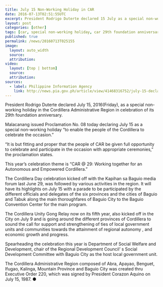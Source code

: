 ```yaml
---
title: July 15 Non-Working Holiday in CAR
date: 2016-07-13T02:51:55UTC
excerpt: President Rodrigo Duterte declared 15 July as a special non-working holiday in the Cordillera Administrative Region in celebration of its 29th foundation anniversary with the issuance of Proclamation No 08.
layout: post
categories: [other]
tags: [car, special non-working holiday, car 29th foundation anniversary]
published: true
permalink: /news/20160713T025155
image:
  layout: auto_width
  source: 
  attribution: 
video:
  layout: [top | bottom]
  source: 
  attribution: 
sources:
  - label: Philippine Information Agency
    link: http://news.pia.gov.ph/article/view/41468316752/july-15-declared-a-holiday-in-cordillera-region
---
```


President Rodrigo Duterte declared July 15, 2016(Friday), as a special non-working holiday in the Cordillera Administrative Region in celebration of its 29th foundation anniversary.

Malacanang issued Proclamation No. 08 today declaring July 15 as a special non-working holiday “to enable the people of the Cordillera to celebrate the occasion.”

“It is but fitting and proper that the people of CAR be given full opportunity to celebrate and participate in the occasion with appropriate ceremonies,” the proclamation states.

This year’s celebration theme is “CAR @ 29: Working together for an Autonomous and Empowered Cordillera.”

The Cordillera Day celebration kicked off with the Kapihan sa Baguio media forum last June 29, was followed by various activities in the region.  It will have its highlights on July 15 with a parade to be participated by the different officials and delegates of the six provinces and the cities of Baguio and Tabuk along the main thoroughfares of Baguio City to the Baguio Convention Center for the main program.

The Cordillera Unity Gong Relay now on its fifth year, also kicked off in the City on July 9 and  is  going  around  the  different provinces of Cordillera to sound the call for support and strengthening of ties of local government units and communities towards the  attainment of regional autonomy , and economic growth and progress.

Spearheading  the  celebration this year is  Department of Social Welfare and Development,  chair of the Regional Development Council’ s  Social Development Committee with Baguio City as the host local government unit.

The Cordillera Administrative Region composed of Abra, Apayao, Benguet, Ifugao, Kalinga, Mountain Province and Baguio City was created thru Executive Order 220, which was signed by President Corazon Aquino on July 15, 1987.
&#x25cf;

